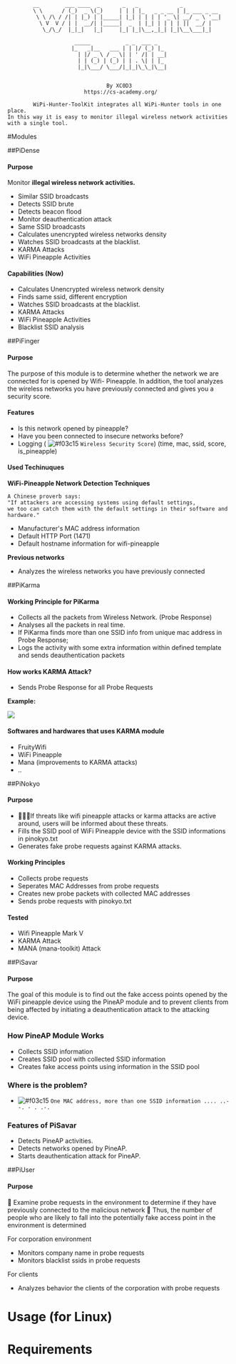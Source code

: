 ```
		__        ___ ____  _       _   _             _            
		\ \      / (_)  _ \(_)     | | | |_   _ _ __ | |_ ___ _ __ 
		 \ \ /\ / /| | |_) | |_____| |_| | | | | '_ \| __/ _ \ '__|
		  \ V  V / | |  __/| |_____|  _  | |_| | | | | ||  __/ |   
		   \_/\_/  |_|_|   |_|     |_| |_|\__,_|_| |_|\__\___|_|   
                                                           
					 _____           _ _  ___ _   
					|_   _|__   ___ | | |/ (_) |_ 
					  | |/ _ \ / _ \| | ' /| | __|
					  | | (_) | (_) | | . \| | |_ 
					  |_|\___/ \___/|_|_|\_\_|\__|
            

			                   By XC0D3
			           	https://cs-academy.org/
                  
	    WiPi-Hunter-ToolKit integrates all WiPi-Hunter tools in one place.
In this way it is easy to monitor illegal wireless network activities with a single tool.
```

#Modules

##PiDense
#### Purpose

Monitor  **illegal wireless network activities.**

+ Similar SSID broadcasts
+ Detects SSID brute
+ Detects beacon flood
+ Monitor deauthentication attack
+ Same SSID broadcasts
+ Calculates unencrypted wireless networks density
+ Watches SSID broadcasts at the blacklist.
+ KARMA Attacks
+ WiFi Pineapple Activities

#### Capabilities (Now)

+ Calculates Unencrypted wireless network density
+ Finds same ssid, different encryption
+ Watches SSID broadcasts at the blacklist.
+ KARMA Attacks
+ WiFi Pineapple Activities
+ Blacklist SSID analysis

##PiFinger
#### Purpose

The purpose of this module is to determine whether the network we are connected for is opened by Wifi- Pineapple. In addition, the tool analyzes the wireless networks you have previously connected and gives you a security score.

#### Features

* Is this network opened by pineapple?
* Have you been connected to insecure networks before?
* Logging  (
![#f03c15](https://placehold.it/15/f03c15/000000?text=+) `Wireless Security Score`)
(time, mac, ssid, score, is_pineapple)

#### Used Techinuques

**WiFi-Pineapple Network Detection Techniques**

```
A Chinese proverb says:
"If attackers are accessing systems using default settings, 
we too can catch them with the default settings in their software and hardware."
```

* Manufacturer's MAC address information
* Default HTTP Port (1471)
* Default hostname information for wifi-pineapple

**Previous networks**

* Analyzes the wireless networks you have previously connected

##PiKarma
#### Working Principle for PiKarma

+ Collects all the packets from Wireless Network. (Probe Response) 
+ Analyses all the packets in real time.
+ If PiKarma finds more than one SSID info from unique mac address in Probe Response;
+ Logs the activity with some extra information within defined template and sends deauthentication packets 


#### How works KARMA Attack?

+ Sends Probe Response for all Probe Requests

**Example:**

<img src="https://github.com/besimaltnok/pikarma/blob/master/karma.gif">


#### Softwares and hardwares that uses KARMA module

+ FruityWifi
+ WiFi Pineapple
+ Mana (improvements to KARMA attacks)
+ ..

##PiNokyo
#### Purpose
+ 🍓🤥🍍If threats like wifi pineapple attacks or karma attacks are active around, users will be informed about these threats. 
+ Fills the SSID pool of WiFi Pineapple device with the SSID informations in pinokyo.txt
+ Generates fake probe requests against KARMA attacks.


#### Working Principles

+ Collects probe requests
+ Seperates MAC Addresses from probe requests
+ Creates new probe packets with collected MAC addresses
+ Sends probe requests with pinokyo.txt

#### Tested

+ Wifi Pineapple Mark V
+ KARMA Attack
+ MANA (mana-toolkit) Attack

##PiSavar
#### Purpose

The goal of this module is to find out the fake access points opened by the WiFi pineapple device using the PineAP module and to prevent clients from being affected by initiating a deauthentication attack to the attacking device.


### How PineAP Module Works

* Collects SSID information
* Creates SSID pool with collected SSID information
* Creates fake access points using information in the SSID pool

### Where is the problem?

- ![#f03c15](https://placehold.it/15/f03c15/000000?text=+) `One MAC address, more than one SSID information .... ..- -. - . .-. `


### Features of PiSavar

* Detects PineAP activities. 
* Detects networks opened by PineAP.
* Starts deauthentication attack for PineAP.

##PiUser
#### Purpose

📡 Examine probe requests in the environment to determine if they have previously connected to the malicious network
📡 Thus, the number of people who are likely to fall into the potentially fake access point in the environment is determined

For corporation environment

+ Monitors company name in probe requests
+ Monitors blacklist ssids in probe requests

For clients

+ Analyzes behavior the clients of the corporation with probe requests

# Usage (for Linux)

# Requirements